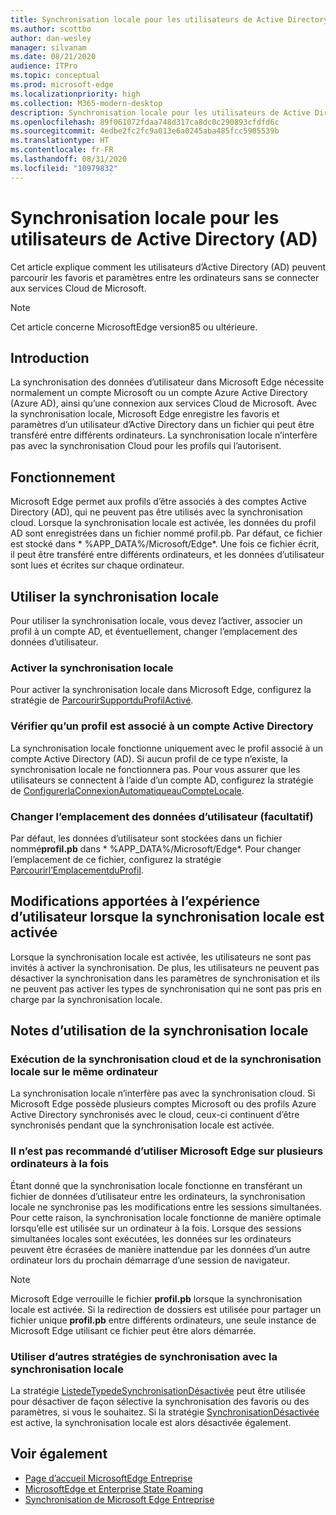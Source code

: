 ```yaml
---
title: Synchronisation locale pour les utilisateurs de Active Directory (AD)
ms.author: scottbo
author: dan-wesley
manager: silvanam
ms.date: 08/21/2020
audience: ITPro
ms.topic: conceptual
ms.prod: microsoft-edge
ms.localizationpriority: high
ms.collection: M365-modern-desktop
description: Synchronisation locale pour les utilisateurs de Active Directory (AD)
ms.openlocfilehash: 89f061072fdaa748d317ca8dc0c290893cfdfd6c
ms.sourcegitcommit: 4edbe2fc2fc9a013e6a0245aba485fcc5905539b
ms.translationtype: HT
ms.contentlocale: fr-FR
ms.lasthandoff: 08/31/2020
ms.locfileid: "10979832"
---
```

# Synchronisation locale pour les utilisateurs de Active Directory (AD)

Cet article explique comment les utilisateurs d’Active Directory (AD) peuvent parcourir les favoris et paramètres entre les ordinateurs sans se connecter aux services Cloud de Microsoft.

> [!NOTE]
> Cet article concerne MicrosoftEdge version85 ou ultérieure.

## Introduction

La synchronisation des données d’utilisateur dans Microsoft Edge nécessite normalement un compte Microsoft ou un compte Azure Active Directory (Azure AD), ainsi qu’une connexion aux services Cloud de Microsoft. Avec la synchronisation locale, Microsoft Edge enregistre les favoris et paramètres d’un utilisateur d’Active Directory dans un fichier qui peut être transféré entre différents ordinateurs. La synchronisation locale n’interfère pas avec la synchronisation Cloud pour les profils qui l’autorisent.

## Fonctionnement

Microsoft Edge permet aux profils d’être associés à des comptes Active Directory (AD), qui ne peuvent pas être utilisés avec la synchronisation cloud. Lorsque la synchronisation locale est activée, les données du profil AD sont enregistrées dans un fichier nommé profil.pb. Par défaut, ce fichier est stocké dans * %APP_DATA%/Microsoft/Edge*. Une fois ce fichier écrit, il peut être transféré entre différents ordinateurs, et les données d’utilisateur sont lues et écrites sur chaque ordinateur.

## Utiliser la synchronisation locale

Pour utiliser la synchronisation locale, vous devez l’activer, associer un profil à un compte AD, et éventuellement, changer l’emplacement des données d’utilisateur.

### Activer la synchronisation locale

Pour activer la synchronisation locale dans Microsoft Edge, configurez la stratégie de [ParcourirSupportduProfilActivé](https://docs.microsoft.com/DeployEdge/microsoft-edge-policies#roamingprofilesupportenabled).

### Vérifier qu’un profil est associé à un compte Active Directory

La synchronisation locale fonctionne uniquement avec le profil associé à un compte Active Directory (AD). Si aucun profil de ce type n’existe, la synchronisation locale ne fonctionnera pas. Pour vous assurer que les utilisateurs se connectent à l’aide d’un compte AD, configurez la stratégie de [ConfigurerlaConnexionAutomatiqueauCompteLocale](https://docs.microsoft.com/DeployEdge/microsoft-edge-policies#configureonpremisesaccountautosignin).

### Changer l’emplacement des données d’utilisateur (facultatif)

Par défaut, les données d’utilisateur sont stockées dans un fichier nommé**profil.pb** dans * %APP_DATA%/Microsoft/Edge*. Pour changer l’emplacement de ce fichier, configurez la stratégie [Parcourirl’EmplacementduProfil](https://docs.microsoft.com/DeployEdge/microsoft-edge-policies#roamingprofilelocation).

## Modifications apportées à l’expérience d’utilisateur lorsque la synchronisation locale est activée

Lorsque la synchronisation locale est activée, les utilisateurs ne sont pas invités à activer la synchronisation. De plus, les utilisateurs ne peuvent pas désactiver la synchronisation dans les paramètres de synchronisation et ils ne peuvent pas activer les types de synchronisation qui ne sont pas pris en charge par la synchronisation locale.

## Notes d’utilisation de la synchronisation locale

### Exécution de la synchronisation cloud et de la synchronisation locale sur le même ordinateur

La synchronisation locale n’interfère pas avec la synchronisation cloud. Si Microsoft Edge possède plusieurs comptes Microsoft ou des profils Azure Active Directory synchronisés avec le cloud, ceux-ci continuent d’être synchronisés pendant que la synchronisation locale est activée.

### Il n’est pas recommandé d’utiliser Microsoft Edge sur plusieurs ordinateurs à la fois

Étant donné que la synchronisation locale fonctionne en transférant un fichier de données d’utilisateur entre les ordinateurs, la synchronisation locale ne synchronise pas les modifications entre les sessions simultanées. Pour cette raison, la synchronisation locale fonctionne de manière optimale lorsqu’elle est utilisée sur un ordinateur à la fois. Lorsque des sessions simultanées locales sont exécutées, les données sur les ordinateurs peuvent être écrasées de manière inattendue par les données d’un autre ordinateur lors du prochain démarrage d’une session de navigateur.

> [!NOTE]
> Microsoft Edge verrouille le fichier **profil.pb** lorsque la synchronisation locale est activée. Si la redirection de dossiers est utilisée pour partager un fichier unique **profil.pb** entre différents ordinateurs, une seule instance de Microsoft Edge utilisant ce fichier peut être alors démarrée.

### Utiliser d’autres stratégies de synchronisation avec la synchronisation locale

La stratégie [ListedeTypedeSynchronisationDésactivée](https://docs.microsoft.com/DeployEdge/microsoft-edge-policies#synctypeslistdisabled) peut être utilisée pour désactiver de façon sélective la synchronisation des favoris ou des paramètres, si vous le souhaitez. Si la stratégie [SynchronisationDésactivée](https://docs.microsoft.com/DeployEdge/microsoft-edge-policies#syncdisabled) est active, la synchronisation locale est alors désactivée également.  

## Voir également

- [Page d’accueil MicrosoftEdge Entreprise](https://aka.ms/EdgeEnterprise)
- [MicrosoftEdge et Enterprise State Roaming](microsoft-edge-enterprise-state-roaming.md)
- [Synchronisation de Microsoft Edge Entreprise](microsoft-edge-enterprise-sync.md)
